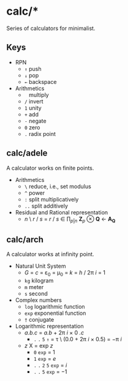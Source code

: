 # calc/*

Series of calculators for minimalist.

## Keys

+ RPN
  + `↑` push
  + `↓` pop
  + `←` backspace
+ Arithmetics
  + ` ` multiply
  + `/` invert
  + `1` unity
  + `+` add
  + `-` negate
  + `0` zero
  + `.` radix point

## calc/adele

A calculator works on finite points.

+ Arithmetics
  + `\` reduce, i.e., set modulus
  + `^` power
  + `:` split multiplicatively
  + `..` split additively
+ Residual and Rational representation
  + _n_ \ _r_ / _s_ = _r_ / _s_ ∈ ∏<sub>_p_|_n_</sub> __Z__<sub>_p_</sub> ⊗ __Q__ ← __A<sub>Q</sub>__

## calc/arch

A calculator works at infinity point.

+ Natural Unit System
  + _G_ = _c_ = ε<sub>0</sub> = μ<sub>0</sub> = _k_ = _h_ / 2π _i_ = 1
  + `kg` kilogram
  + `m` meter
  + `s` second
+ Complex numbers
  + `log` logarithmic function
  + `exp` exponential function
  + `†` conjugate
+ Logarithmic representation
  + _a.b.c_ = _a.b_ + 2π _i_ × 0 _.c_
    + `.` `.` `5` `↑` = τ \ (0.0 + 2π _i_ × 0.5) = −π _i_
  + _z_ X = exp _z_
    + `0` `exp` = 1
    + `1` `exp` = _e_
    + `.` `.` `2` `5` `exp` = _i_
    + `.` `.` `5` `exp` = −1
